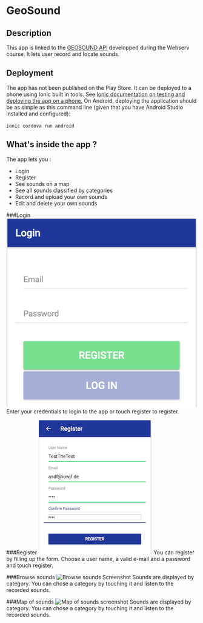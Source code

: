 # GeoSound
## Description
This app is linked to the [GEOSOUND API](https://github.com/verdonarthur/GeoSound) developped during the Webserv course. It lets user record and locate sounds.

## Deployment 
The app has not been published on the Play Store. It can be deployed to a phone using Ionic built in tools.
See [Ionic documentation on testing and deploying the app on a phone.](https://ionicframework.com/docs/v1/guide/testing.html)
On Android, deploying the application should be as simple as this command line (given that you have Android Studio installed and configured):

``ionic cordova run android``

## What's inside the app ?
The app lets you :
* Login
* Register
* See sounds on a map
* See all sounds classified by categories
* Record and upload your own sounds
* Edit and delete your own sounds

###Login
<img src="./docimg/login.png" style="width:50%, float:left;"  alt="Login screenshot">
Enter your credentials to login to the app or touch register to register.

###Register
![Register Screenshot](docimg/register.png "Register screenshot") You can register by filling up the form. Choose a user name, a valid e-mail and a password and touch register.

###Browse sounds
![Browse sounds Screenshot](docimg/browse-sounds.png "Browse sounds screenshot") 
Sounds are displayed by category. You can chose a category by touching it and listen to the recorded sounds.

###Map of sounds
![Map of sounds screenshot](docimg/browse-sounds.png "Map of sounds screenshot") 
Sounds are displayed by category. You can chose a category by touching it and listen to the recorded sounds.

